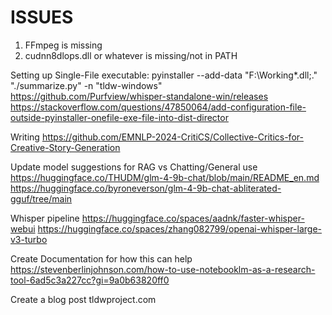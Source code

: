 # ISSUES

1. FFmpeg is missing
2. cudnn8dlops.dll or whatever is missing/not in PATH

Setting up Single-File executable:
    pyinstaller  --add-data "F:\Working\*.dll;." "./summarize.py" -n "tldw-windows"    
    https://github.com/Purfview/whisper-standalone-win/releases
    https://stackoverflow.com/questions/47850064/add-configuration-file-outside-pyinstaller-onefile-exe-file-into-dist-director

Writing
    https://github.com/EMNLP-2024-CritiCS/Collective-Critics-for-Creative-Story-Generation


Update model suggestions for RAG vs Chatting/General use
    https://huggingface.co/THUDM/glm-4-9b-chat/blob/main/README_en.md
    https://huggingface.co/byroneverson/glm-4-9b-chat-abliterated-gguf/tree/main

Whisper pipeline
    https://huggingface.co/spaces/aadnk/faster-whisper-webui
    https://huggingface.co/spaces/zhang082799/openai-whisper-large-v3-turbo


Create Documentation for how this can help
    https://stevenberlinjohnson.com/how-to-use-notebooklm-as-a-research-tool-6ad5c3a227cc?gi=9a0b63820ff0

Create a blog post
    tldwproject.com